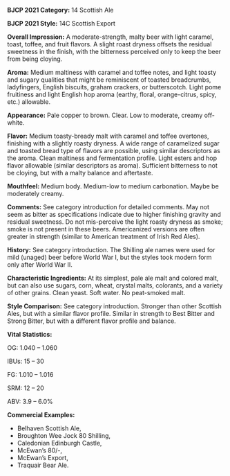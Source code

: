 <b>BJCP 2021 Category:</b> 14 Scottish Ale

<b>BJCP 2021 Style:</b> 14C Scottish Export

<b>Overall Impression:</b> A moderate-strength, malty beer with
light caramel, toast, toffee, and fruit flavors. A slight roast
dryness offsets the residual sweetness in the finish, with the
bitterness perceived only to keep the beer from being cloying.

<b>Aroma:</b> Medium maltiness with caramel and toffee notes, and
light toasty and sugary qualities that might be reminiscent of
toasted breadcrumbs, ladyfingers, English biscuits, graham
crackers, or butterscotch. Light pome fruitiness and light
English hop aroma (earthy, floral, orange-citrus, spicy, etc.)
allowable.

<b>Appearance:</b> Pale copper to brown. Clear. Low to moderate,
creamy off-white.

<b>Flavor:</b> Medium toasty-bready malt with caramel and toffee
overtones, finishing with a slightly roasty dryness. A wide
range of caramelized sugar and toasted bread type of flavors
are possible, using similar descriptors as the aroma. Clean
maltiness and fermentation profile. Light esters and hop flavor
allowable (similar descriptors as aroma). Sufficient bitterness
to not be cloying, but with a malty balance and aftertaste.

<b>Mouthfeel:</b> Medium body. Medium-low to medium
carbonation. Maybe be moderately creamy.

<b>Comments:</b> See category introduction for detailed comments.
May not seem as bitter as specifications indicate due to higher
finishing gravity and residual sweetness. Do not mis-perceive
the light roasty dryness as smoke; smoke is not present in these
beers. Americanized versions are often greater in strength
(similar to American treatment of Irish Red Ales).

<b>History:</b> See category introduction. The Shilling ale names
were used for mild (unaged) beer before World War I, but the
styles took modern form only after World War II.

<b>Characteristic Ingredients:</b> At its simplest, pale ale malt
and colored malt, but can also use sugars, corn, wheat, crystal
malts, colorants, and a variety of other grains. Clean yeast. Soft
water. No peat-smoked malt.

<b>Style Comparison:</b> See category introduction. Stronger than
other Scottish Ales, but with a similar flavor profile. Similar in
strength to Best Bitter and Strong Bitter, but with a different
flavor profile and balance.

<b>Vital Statistics:</b>

OG: 1.040 – 1.060

IBUs: 15 – 30

FG: 1.010 – 1.016

SRM: 12 – 20

ABV: 3.9 – 6.0%

<b>Commercial Examples:</b>
- Belhaven Scottish Ale,
- Broughton Wee Jock 80 Shilling,
- Caledonian Edinburgh Castle,
- McEwan’s 80/-,
- McEwan’s Export,
- Traquair Bear Ale.

